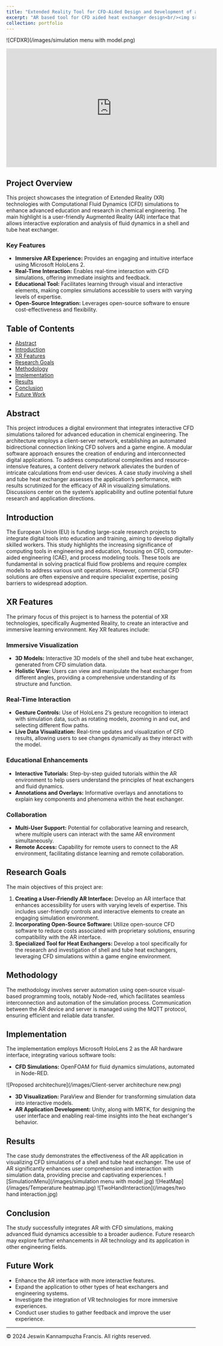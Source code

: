 ```yaml
---
title: "Extended Reality Tool for CFD-Aided Design and Development of a Shell-Tube Heat Exchanger"
excerpt: "AR based tool for CFD aided heat exchanger design<br/><img src='/images/reactor.png'>"
collection: portfolio
---
```



![CFDXR](/images/simulation menu with model.png)

<div align="center">
  <iframe width="560" height="315" src="https://www.youtube.com/embed/-olkPf3L3b8" frameborder="0" allow="accelerometer; autoplay; encrypted-media; gyroscope; picture-in-picture" allowfullscreen></iframe>
</div>

## Project Overview
This project showcases the integration of Extended Reality (XR) technologies with Computational Fluid Dynamics (CFD) simulations to enhance advanced education and research in chemical engineering. The main highlight is a user-friendly Augmented Reality (AR) interface that allows interactive exploration and analysis of fluid dynamics in a shell and tube heat exchanger.

### Key Features
- **Immersive AR Experience:** Provides an engaging and intuitive interface using Microsoft HoloLens 2.
- **Real-Time Interaction:** Enables real-time interaction with CFD simulations, offering immediate insights and feedback.
- **Educational Tool:** Facilitates learning through visual and interactive elements, making complex simulations accessible to users with varying levels of expertise.
- **Open-Source Integration:** Leverages open-source software to ensure cost-effectiveness and flexibility.

## Table of Contents
- [Abstract](#abstract)
- [Introduction](#introduction)
- [XR Features](#xr-features)
- [Research Goals](#research-goals)
- [Methodology](#methodology)
- [Implementation](#implementation)
- [Results](#results)
- [Conclusion](#conclusion)
- [Future Work](#future-work)

## Abstract
This project introduces a digital environment that integrates interactive CFD simulations tailored for advanced education in chemical engineering. The architecture employs a client-server network, establishing an automated bidirectional connection linking CFD solvers and a game engine. A modular software approach ensures the creation of enduring and interconnected digital applications. To address computational complexities and resource-intensive features, a content delivery network alleviates the burden of intricate calculations from end-user devices. A case study involving a shell and tube heat exchanger assesses the application’s performance, with results scrutinized for the efficacy of AR in visualizing simulations. Discussions center on the system’s applicability and outline potential future research and application directions.

## Introduction
The European Union (EU) is funding large-scale research projects to integrate digital tools into education and training, aiming to develop digitally skilled workers. This study highlights the increasing significance of computing tools in engineering and education, focusing on CFD, computer-aided engineering (CAE), and process modeling tools. These tools are fundamental in solving practical fluid flow problems and require complex models to address various unit operations. However, commercial CFD solutions are often expensive and require specialist expertise, posing barriers to widespread adoption.

## XR Features
The primary focus of this project is to harness the potential of XR technologies, specifically Augmented Reality, to create an interactive and immersive learning environment. Key XR features include:

### Immersive Visualization
- **3D Models:** Interactive 3D models of the shell and tube heat exchanger, generated from CFD simulation data.
- **Holistic View:** Users can view and manipulate the heat exchanger from different angles, providing a comprehensive understanding of its structure and function.

### Real-Time Interaction
- **Gesture Controls:** Use of HoloLens 2’s gesture recognition to interact with simulation data, such as rotating models, zooming in and out, and selecting different flow paths.
- **Live Data Visualization:** Real-time updates and visualization of CFD results, allowing users to see changes dynamically as they interact with the model.

### Educational Enhancements
- **Interactive Tutorials:** Step-by-step guided tutorials within the AR environment to help users understand the principles of heat exchangers and fluid dynamics.
- **Annotations and Overlays:** Informative overlays and annotations to explain key components and phenomena within the heat exchanger.

### Collaboration
- **Multi-User Support:** Potential for collaborative learning and research, where multiple users can interact with the same AR environment simultaneously.
- **Remote Access:** Capability for remote users to connect to the AR environment, facilitating distance learning and remote collaboration.

## Research Goals
The main objectives of this project are:
1. **Creating a User-Friendly AR Interface:** Develop an AR interface that enhances accessibility for users with varying levels of expertise. This includes user-friendly controls and interactive elements to create an engaging simulation environment.
2. **Incorporating Open-Source Software:** Utilize open-source CFD software to reduce costs associated with proprietary solutions, ensuring compatibility with the AR interface.
3. **Specialized Tool for Heat Exchangers:** Develop a tool specifically for the research and investigation of shell and tube heat exchangers, leveraging CFD simulations within a game engine environment.

## Methodology
The methodology involves server automation using open-source visual-based programming tools, notably Node-red, which facilitates seamless interconnection and automation of the simulation process. Communication between the AR device and server is managed using the MQTT protocol, ensuring efficient and reliable data transfer.

## Implementation
The implementation employs Microsoft HoloLens 2 as the AR hardware interface, integrating various software tools:
- **CFD Simulations:** OpenFOAM for fluid dynamics simulations, automated in Node-RED.

![Proposed architechure](/images/Client-server architechure new.png)

- **3D Visualization:** ParaView and Blender for transforming simulation data into interactive models.
- **AR Application Development:** Unity, along with MRTK, for designing the user interface and enabling real-time insights into the heat exchanger's behavior.

## Results
The case study demonstrates the effectiveness of the AR application in visualizing CFD simulations of a shell and tube heat exchanger. The use of AR significantly enhances user comprehension and interaction with simulation data, providing precise and captivating experiences.
![SimulationMenu](/images/simulation menu with model.jpg)
![HeatMap](/images/Temperature heatmap.jpg)
![TwoHandInteraction](/images/two hand interaction.jpg)
## Conclusion
The study successfully integrates AR with CFD simulations, making advanced fluid dynamics accessible to a broader audience. Future research may explore further enhancements in AR technology and its application in other engineering fields.

## Future Work
- Enhance the AR interface with more interactive features.
- Expand the application to other types of heat exchangers and engineering systems.
- Investigate the integration of VR technologies for more immersive experiences.
- Conduct user studies to gather feedback and improve the user experience.


---

© 2024 Jeswin Kannampuzha Francis. All rights reserved.
